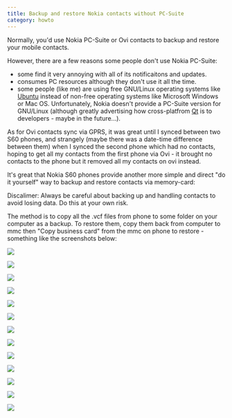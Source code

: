 ```yaml
---
title: Backup and restore Nokia contacts without PC-Suite
category: howto
---
```


Normally, you'd use Nokia PC-Suite or Ovi contacts to backup and restore your mobile contacts. 

However, there are a few reasons some people don't use Nokia PC-Suite:
  - some find it very annoying with all of its notificaitons and updates.
  - consumes PC resources although they don't use it all the time.
  - some people (like me) are using free GNU/Linux operating systems like [Ubuntu](http://www.ubuntu.com) instead of non-free operating systems like Microsoft Windows or Mac OS. Unfortunately, Nokia doesn't provide a PC-Suite version for GNU/Linux (although greatly advertising how cross-platfrom [Qt](http://qt.nokia.com) is to developers - maybe in the future...). 
 
As for Ovi contacts sync via GPRS, it was great until I synced between two S60 phones, and strangely (maybe there was a date-time difference between them) when I synced the second phone which had no contacts, hoping to get all my contacts from the first phone via Ovi - it brought no contacts to the phone but it removed all my contacts on ovi instead.

It's great that Nokia S60 phones provide another more simple and direct "do it yourself" way to backup and restore contacts via memory-card:

Discalimer: Always be careful about backing up and handling contacts to avoid losing data. Do this at your own risk.

The method is to copy all the .vcf files from phone to some folder on your computer as a backup. To restore them, copy them back from computer to mmc then "Copy business card" from the mmc on phone to restore - something like the screenshots below:

![](http://www.clearevo.com/blog/files/nokia_backup_contacts_mmc_1.png)

![](http://www.clearevo.com/blog/files/nokia_backup_contacts_mmc_2.png)

![](http://www.clearevo.com/blog/files/nokia_backup_contacts_mmc_3.png)

![](http://www.clearevo.com/blog/files/nokia_backup_contacts_mmc_4.png)

![](http://www.clearevo.com/blog/files/nokia_backup_contacts_mmc_5.png)

![](http://www.clearevo.com/blog/files/nokia_backup_contacts_mmc_6.png)

![](http://www.clearevo.com/blog/files/nokia_backup_contacts_mmc_7.png)

![](http://www.clearevo.com/blog/files/nokia_backup_contacts_mmc_8.png)

![](http://www.clearevo.com/blog/files/nokia_backup_contacts_mmc_9.png)

![](http://www.clearevo.com/blog/files/nokia_backup_contacts_mmc_10.png)

![](http://www.clearevo.com/blog/files/nokia_backup_contacts_mmc_11.png)

![](http://www.clearevo.com/blog/files/nokia_backup_contacts_mmc_12.png)

![](http://www.clearevo.com/blog/files/nokia_backup_contacts_mmc_13.png)

